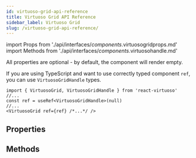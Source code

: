 ```yaml
---
id: virtuoso-grid-api-reference
title: Virtuoso Grid API Reference
sidebar_label: Virtuoso Grid
slug: /virtuoso-grid-api-reference/
---
```


import Props from './api/interfaces/_components_.virtuosogridprops.md'
import Methods from './api/interfaces/_components_.virtuosohandle.md'

All properties are optional - by default, the component will render empty. 

  If you are using TypeScript and want to use correctly typed component `ref`, you can use `VirtuosoGridHandle` types.

```tsx
import { VirtuosoGrid, VirtuosoGridHandle } from 'react-virtuoso'
//...
const ref = useRef<VirtuosoGridHandle>(null)
//...
<VirtuosoGrid ref={ref} /*...*/ />
```

## Properties

<div className="generated-api">
<Props />
</div>

## Methods

<div className="generated-api">
<Methods />
</div>
